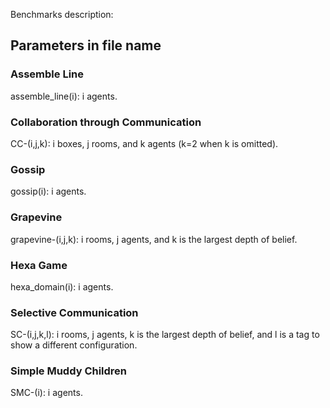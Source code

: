 Benchmarks description:


## Parameters in file name

### Assemble Line
assemble_line(i): i agents.

### Collaboration through Communication
CC-(i,j,k): i boxes, j rooms, and k agents (k=2 when k is omitted).

### Gossip
gossip(i): i agents.

### Grapevine
grapevine-(i,j,k): i rooms, j agents, and k is the largest depth of belief.

### Hexa Game
hexa_domain(i): i agents.

### Selective Communication
SC-(i,j,k,l): i rooms, j agents, k is the largest depth of belief, and l is a tag to show a different configuration.

### Simple Muddy Children
SMC-(i): i agents.
